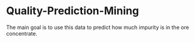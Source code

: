 # Quality-Prediction-Mining
The main goal is to use this data to predict how much impurity is in the ore concentrate.
